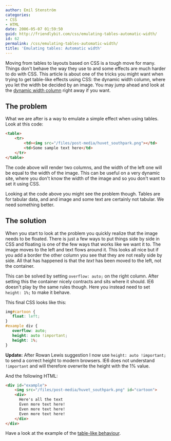 ```yaml
---
author: Emil Stenström
categories:
- CSS
- HTML
date: 2006-05-07 01:59:50
guid: http://friendlybit.com/css/emulating-tables-automatic-width/
id: 62
permalink: /css/emulating-tables-automatic-width/
title: 'Emulating tables: Automatic width'
---
```


Moving from tables to layouts based on CSS is a tough move for many. Things don't behave the way they use to and some effects are much harder to do with CSS. This article is about one of the tricks you might want when trying to get table-like effects using CSS: the dynamic width column, where you let the width be decided by an image. You may jump ahead and look at the [dynamic width column](/files/dynamic_left_column/) right away if you want.

## The problem

What we are after is a way to emulate a simple effect when using tables. Look at this code:

```html {.incorrect}
<table>
    <tr>
        <td><img src="/files/post-media/huvet_southpark.png"></td>
        <td>Some sample text here</td>
    </tr>
</table>
```

The code above will render two columns, and the width of the left one will be equal to the width of the image. This can be useful on a very dynamic site, where you don't know the width of the image and so you don't want to set it using CSS.

Looking at the code above you might see the problem though. Tables are for tabular data, and and image and some text are certainly not tabular. We need something better.

## The solution

When you start to look at the problem you quickly realize that the image needs to be floated. There is just a few ways to put things side by side in CSS and floating is one of the few ways that works like we want it to. The image moves to the left and text flows around it. This looks all nice but if you add a border the other column you see that they are not really side by side. All that has happened is that the _text_ has been moved to the left, not the container.

This can be solved by setting `overflow: auto;` on the right column. After setting this the container nicely contracts and sits where it should. IE6 doesn't play by the same rules though. Here you instead need to set `height: 1%;` to make it behave.

This final CSS looks like this:

```css
img#cartoon {
   float: left;
}
#example div {
   overflow: auto;
   height: auto !important;
   height: 1%;
}
```

**Update:** After Rowan Lewis suggestion I now use `height: auto !important;` to send a correct height to modern browsers. IE6 does not understand `!important` and will therefore overwrite the height with the 1% value.

And the following HTML:

```html
<div id="example">
    <img src="/files/post-media/huvet_southpark.png" id="cartoon">
    <div>
      Here's all the text
      Even more text here!
      Even more text here!
      Even more text here!
    </div>
</div>
```

Have a look at the example of the [table-like behaviour](/files/dynamic_left_column/).

